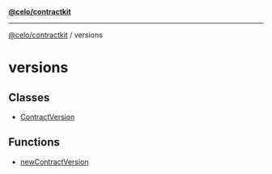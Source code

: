 [**@celo/contractkit**](../README.md)

***

[@celo/contractkit](../modules.md) / versions

# versions

## Classes

- [ContractVersion](classes/ContractVersion.md)

## Functions

- [newContractVersion](functions/newContractVersion.md)
